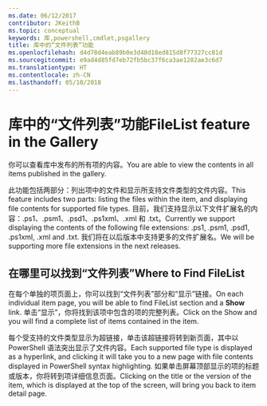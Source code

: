 ```yaml
---
ms.date: 06/12/2017
contributor: JKeithB
ms.topic: conceptual
keywords: 库,powershell,cmdlet,psgallery
title: 库中的“文件列表”功能
ms.openlocfilehash: d4d78d4eab89b0e3d48d18ed815d8f77327cc81d
ms.sourcegitcommit: e9ad4d85fd7eb72fb5bc37f6ca3ae1282ae3c6d7
ms.translationtype: HT
ms.contentlocale: zh-CN
ms.lasthandoff: 05/10/2018
---
```

# <a name="filelist-feature-in-the-gallery"></a><span data-ttu-id="87bc8-103">库中的“文件列表”功能</span><span class="sxs-lookup"><span data-stu-id="87bc8-103">FileList feature in the Gallery</span></span>

<span data-ttu-id="87bc8-104">你可以查看库中发布的所有项的内容。</span><span class="sxs-lookup"><span data-stu-id="87bc8-104">You are able to view the contents in all items published in the gallery.</span></span>

<span data-ttu-id="87bc8-105">此功能包括两部分：列出项中的文件和显示所支持文件类型的文件内容。</span><span class="sxs-lookup"><span data-stu-id="87bc8-105">This feature includes two parts: listing the files within the item, and displaying file contents for supported file types.</span></span> <span data-ttu-id="87bc8-106">目前，我们支持显示以下文件扩展名的内容：.ps1、.psm1、.psd1、.ps1xml、.xml 和 .txt。</span><span class="sxs-lookup"><span data-stu-id="87bc8-106">Currently we support displaying the contents of the following file extensions: .ps1, .psm1, .psd1, .ps1xml, .xml and .txt.</span></span> <span data-ttu-id="87bc8-107">我们将在以后版本中支持更多的文件扩展名。</span><span class="sxs-lookup"><span data-stu-id="87bc8-107">We will be supporting more file extensions in the next releases.</span></span>

## <a name="where-to-find-filelist"></a><span data-ttu-id="87bc8-108">在哪里可以找到“文件列表”</span><span class="sxs-lookup"><span data-stu-id="87bc8-108">Where to Find FileList</span></span>

<span data-ttu-id="87bc8-109">在每个单独的项页面上，你可以找到“文件列表”部分和“显示”链接。</span><span class="sxs-lookup"><span data-stu-id="87bc8-109">On each individual item page, you will be able to find FileList section and a **Show** link.</span></span> <span data-ttu-id="87bc8-110">单击“显示”，你将找到该项中包含的项的完整列表。</span><span class="sxs-lookup"><span data-stu-id="87bc8-110">Click on the Show and you will find a complete list of items contained in the item.</span></span>

<span data-ttu-id="87bc8-111">每个受支持的文件类型显示为超链接，单击该超链接将转到新页面，其中以 PowerShell 语法突出显示了文件内容。</span><span class="sxs-lookup"><span data-stu-id="87bc8-111">Each supported file type is displayed as a hyperlink, and clicking it will take you to a new page with file contents displayed in PowerShell syntax highlighting.</span></span> <span data-ttu-id="87bc8-112">如果单击屏幕顶部显示的项的标题或版本，你将转到项详细信息页面。</span><span class="sxs-lookup"><span data-stu-id="87bc8-112">Clicking on the title or the version of the item, which is displayed at the top of the screen, will bring you back to item detail page.</span></span>